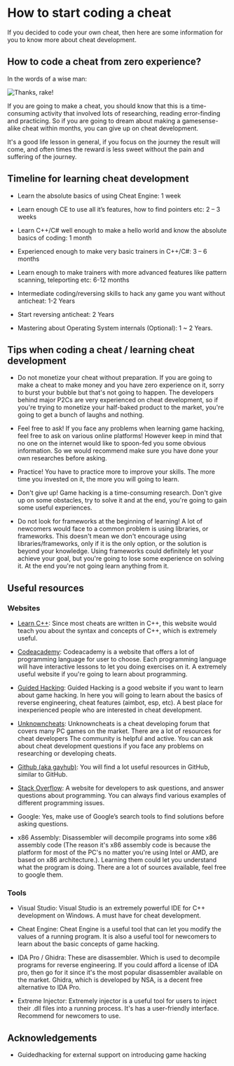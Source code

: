 # How to start coding a cheat

If you decided to code your own cheat, then here are some information for you to know more about cheat development.

## How to code a cheat from zero experience?

In the words of a wise man:

![Thanks, rake!](https://i.imgur.com/LUN0Fdj.png)

If you are going to make a cheat, you should know that this is a time-consuming activity that involved lots of researching, reading error-finding and practicing. So if you are going to dream about making a gamesense-alike cheat within months, you can give up on cheat development. 

It's a good life lesson in general, if you focus on the journey the result will come, and often times the reward is less sweet without the pain and suffering of the journey.

## Timeline for learning cheat development

* Learn the absolute basics of using Cheat Engine: 1 week

* Learn enough CE to use all it’s features, how to find pointers etc: 2 – 3 weeks

* Learn C++/C# well enough to make a hello world and know the absolute basics of coding: 1 month

* Experienced enough to make very basic trainers in C++/C#: 3 – 6 months

* Learn enough to make trainers with more advanced features like pattern scanning, teleporting etc: 6-12 months

* Intermediate coding/reversing skills to hack any game you want without anticheat: 1-2 Years

* Start reversing anticheat: 2 Years

* Mastering about Operating System internals (Optional): 1 ~ 2 Years. 
  
## Tips when coding a cheat / learning cheat development
  
* Do not monetize your cheat without preparation. If you are going to make a cheat to make money and you have zero experience on it, sorry to burst your bubble but that's not going to happen. The developers behind major P2Cs are very experienced on cheat development, so if you're trying to monetize your half-baked product to the market, you're going to get a bunch of laughs and nothing.

* Feel free to ask! If you face any problems when learning game hacking, feel free to ask on various online platforms! However keep in mind that no one on the internet would like to spoon-fed you some obvious information. So we would recommend make sure you have done your own researches before asking. 

* Practice! You have to practice more to improve your skills. The more time you invested on it, the more you will going to learn. 

* Don't give up! Game hacking is a time-consuming research. Don't give up on some obstacles, try to solve it and at the end, you're going to gain some useful experiences.

* Do not look for frameworks at the beginning of learning! A lot of newcomers would face to a common problem is using libraries, or frameworks. This doesn't mean we don't encourage using libraries/frameworks, only if it is the only option, or the solution is beyond your knowledge. Using frameworks could definitely let your achieve your goal, but you're going to lose some experience on solving it. At the end you're not going learn anything from it.

  
## Useful resources

### Websites

* [Learn C++](https://www.learncpp.com/):  Since most cheats are written in C++, this website would teach you about the syntax and concepts of C++, which is extremely useful.
  
* [Codeacademy](https://www.codecademy.com/):  Codeacademy is a website that offers a lot of programming language for user to choose. Each programming language will have interactive lessons to let you doing exercises on it. A extremely useful website if you're going to learn about programming. 

* [Guided Hacking](https://www.guidedhacking.com/):  Guided Hacking is a good website if you want to learn about game hacking. In here you will going to learn about the basics of reverse engineering, cheat features (aimbot, esp, etc).  A best place for inexperienced people who are interested in cheat development.
  
* [Unknowncheats](https://www.unknowncheats.me/):  Unknowncheats is a cheat developing forum that covers many PC games on the market. There are a lot of resources for cheat developers The community is helpful and active. You can ask about cheat development questions if you face any problems on researching or developing cheats.

* [Github (aka gayhub)](https://www.github.com/):  You will find a lot useful resources in GitHub, similar to GitHub.

* [Stack Overflow](https://stackoverflow.com/):  A website for developers to ask questions, and answer questions about programming. You can always find various examples of different programming issues.

* Google: Yes, make use of Google’s search tools to find solutions before asking questions.

* x86 Assembly: Disassembler will decompile programs into some x86 assembly code (The reason it's x86 assembly code is because the platform for most of the PC's no matter you're using Intel or AMD, are based on x86 architecture.). Learning them could let you understand what the program is doing. There are a lot of sources available, feel free to google them.
  
### Tools
* Visual Studio: Visual Studio is an extremely powerful IDE for C++ development on Windows. A must have for cheat development.

* Cheat Engine: Cheat Engine is a useful tool that can let you modify the values of a running program. It is also a useful tool for newcomers to learn about the basic concepts of game hacking.

* IDA Pro / Ghidra: These are disassembler. Which is used to decompile programs for reverse engineering. If you could afford a license of IDA pro, then go for it since it's the most popular disassembler available on the market. Ghidra, which is developed by NSA, is a decent free alternative to IDA Pro. 

* Extreme Injector: Extremely injector is a useful tool for users to inject their .dll files into a running process. It's has a user-friendly interface. Recommend for newcomers to use.

## Acknowledgements
* Guidedhacking for external support on introducing game hacking
